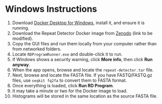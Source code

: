 # Windows Instructions

1. Download [Docker Desktop for Windows](https://docs.docker.com/desktop/install/windows-install/), install it, and ensure it is running.
2. Download the Repeat Detector Docker image from [Zenodo](https://zenodo.org/records/13847199/files/repeat-detector.tar?download=1) (link to be modified).
3. Copy the GUI files and run them locally from your computer rather than from networked folders.
4. Locate `RDProgramRunner.exe` and double-click it to run.
5. If Windows shows a security warning, click **More info**, then click **Run anyway**.
6. When the app opens, browse and locate the `repeat-detector.tar` file.
7. Next, browse and locate the FASTA file. If you have FASTQ/FASTQ.gz files, use `seqkit fq2fa` to convert them to FASTA format.
8. Once everything is loaded, click **Run RD Program**.
9. It may take a minute or two for the Docker image to load.
10. Histograms will be stored in the same location as the source FASTA file.

